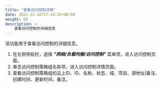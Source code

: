 ```yaml
---
title: "查看访问控制详情"
date: 2021-12-16T17:24:25+08:00
weight: 60
description: >
    查看访问控制的详细信息
---
```



该功能用于查看访问控制的详细信息。

1. 在左侧导航栏，选择 **_"网络/负载均衡/访问控制"_** 菜单项，进入访问控制页面。
2. 单击访问控制策略组名称项，进入访问控制详情页面。
2. 查看访问控制策略组的云上ID、ID、名称、状态、域、项目、源地址|备注、创建时间、更新时间、备注。
